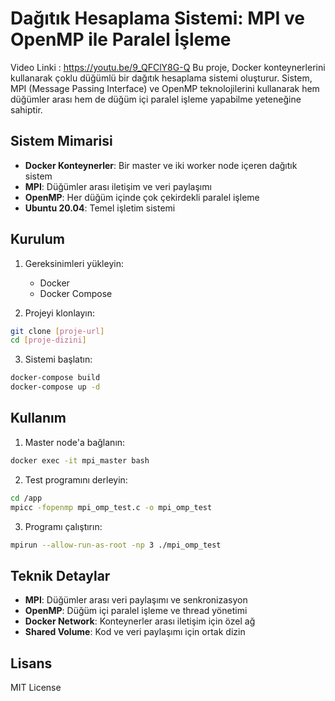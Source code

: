# Dağıtık Hesaplama Sistemi: MPI ve OpenMP ile Paralel İşleme
Video Linki : https://youtu.be/9_QFClY8G-Q
Bu proje, Docker konteynerlerini kullanarak çoklu düğümlü bir dağıtık hesaplama sistemi oluşturur. Sistem, MPI (Message Passing Interface) ve OpenMP teknolojilerini kullanarak hem düğümler arası hem de düğüm içi paralel işleme yapabilme yeteneğine sahiptir.

## Sistem Mimarisi

- **Docker Konteynerler**: Bir master ve iki worker node içeren dağıtık sistem
- **MPI**: Düğümler arası iletişim ve veri paylaşımı
- **OpenMP**: Her düğüm içinde çok çekirdekli paralel işleme
- **Ubuntu 20.04**: Temel işletim sistemi

## Kurulum

1. Gereksinimleri yükleyin:
   - Docker
   - Docker Compose

2. Projeyi klonlayın:
```bash
git clone [proje-url]
cd [proje-dizini]
```

3. Sistemi başlatın:
```bash
docker-compose build
docker-compose up -d
```

## Kullanım

1. Master node'a bağlanın:
```bash
docker exec -it mpi_master bash
```

2. Test programını derleyin:
```bash
cd /app
mpicc -fopenmp mpi_omp_test.c -o mpi_omp_test
```

3. Programı çalıştırın:
```bash
mpirun --allow-run-as-root -np 3 ./mpi_omp_test
```

## Teknik Detaylar

- **MPI**: Düğümler arası veri paylaşımı ve senkronizasyon
- **OpenMP**: Düğüm içi paralel işleme ve thread yönetimi
- **Docker Network**: Konteynerler arası iletişim için özel ağ
- **Shared Volume**: Kod ve veri paylaşımı için ortak dizin

## Lisans

MIT License 
